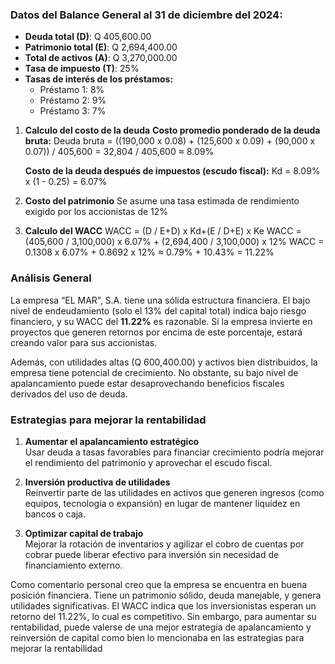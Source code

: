 ### **Datos del Balance General al 31 de diciembre del 2024:**

- **Deuda total (D)**: Q 405,600.00
- **Patrimonio total (E)**: Q 2,694,400.00
- **Total de activos (A)**: Q 3,270,000.00
- **Tasa de impuesto (T)**: 25%
- **Tasas de interés de los préstamos:**
    - Préstamo 1: 8%
    - Préstamo 2: 9%
    - Préstamo 3: 7%

1. **Calculo del costo de la deuda** 
	**Costo promedio ponderado de la deuda bruta:**
	Deuda bruta = ((190,000 x 0.08) + (125,600 x 0.09) + (90,000 x 0.07)) / 405,600 = 32,804 / 405,600 ≈ 8.09%

	**Costo de la deuda después de impuestos (escudo fiscal):**	
	Kd = 8.09% x (1 - 0.25) = 6.07%

2. **Costo del patrimonio**
	Se asume una tasa estimada de rendimiento exigido por los accionistas de 12%

3. **Calculo del WACC**
	WACC = (D / E+D​) x Kd+(E / D+E​) x Ke 
	WACC = (405,600 / 3,100,000) x 6.07% + (2,694,400 / 3,100,000) x 12%
	WACC = 0.1308 x 6.07% + 0.8692 x 12% ≈ 0.79% + 10.43% = 11.22%​
### **Análisis General**

La empresa “EL MAR”, S.A. tiene una sólida estructura financiera. El bajo nivel de endeudamiento (solo el 13% del capital total) indica bajo riesgo financiero, y su WACC del **11.22%** es razonable. Si la empresa invierte en proyectos que generen retornos por encima de este porcentaje, estará creando valor para sus accionistas.

Además, con utilidades altas (Q 600,400.00) y activos bien distribuidos, la empresa tiene potencial de crecimiento. No obstante, su bajo nivel de apalancamiento puede estar desaprovechando beneficios fiscales derivados del uso de deuda.

### **Estrategias para mejorar la rentabilidad**

1. **Aumentar el apalancamiento estratégico**  
    Usar deuda a tasas favorables para financiar crecimiento podría mejorar el rendimiento del patrimonio y aprovechar el escudo fiscal.
    
2. **Inversión productiva de utilidades**  
    Reinvertir parte de las utilidades en activos que generen ingresos (como equipos, tecnología o expansión) en lugar de mantener liquidez en bancos o caja.
    
3. **Optimizar capital de trabajo**  
    Mejorar la rotación de inventarios y agilizar el cobro de cuentas por cobrar puede liberar efectivo para inversión sin necesidad de financiamiento externo.


Como comentario personal creo que la empresa se encuentra en buena posición financiera. Tiene un patrimonio sólido, deuda manejable, y genera utilidades significativas. El WACC indica que los inversionistas esperan un retorno del 11.22%, lo cual es competitivo. Sin embargo, para aumentar su rentabilidad, puede valerse de una mejor estrategia de apalancamiento y reinversión de capital como bien lo mencionaba en las estrategias para mejorar la rentabilidad